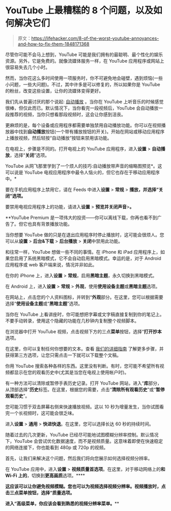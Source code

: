 # YouTube 上最糟糕的 8 个问题，以及如何解决它们

> 原文：<https://lifehacker.com/8-of-the-worst-youtube-annoyances-and-how-to-fix-them-1848171368>

尽管你可能不会马上想到，YouTube 可能是我们拥有的最聪明、最个性化的娱乐资源。另外，它是免费的。就像流媒体服务一样，在 YouTube 应用程序或网站上很容易失去几个小时。

然而，当你花这么多时间使用一项服务时，你不可避免地会碰壁，遇到烦恼(一些小问题，一些大问题)。不过，其中许多是可以修复的，所以如果你是 YouTube 的粉丝，改变这些设置，让你的流媒体变得更好。

我们先从普遍讨厌的那个说起: [自动播放](https://lifehacker.com/how-to-stop-videos-from-autoplaying-all-over-the-intern-1847384173) 。当你在 YouTube 上听音乐的时候感觉很棒，但仅此而已。默认情况下，当你看完一段视频后，YouTube 会自动播放一段推荐的视频，当你只想看那段视频时，这会让你感到沮丧。

更麻烦的是，每个设备或应用程序都需要单独禁用自动播放功能。你可以在视频播放器中找到**自动播放**按钮(一个带有播放按钮的开关)。开始在网站或移动应用程序上播放视频，然后轻按“自动播放”按钮来禁用该功能。

在电视上，步骤是不同的。打开电视上的 YouTube 应用程序，进入**设置** > **自动播放**，选择“**关闭**”选项。

YouTube 从网飞那里学到了一个烦人的技巧:自动播放带声音的缩略图预览*。这可以说是 YouTube 电视应用程序中最令人恼火的，但它也存在于移动应用程序中。* 

要在手机应用程序上禁用它，请在 Feeds 中进入**设置** > **常规** > **播放，并选择“**关闭**”选项。**

要禁用电视应用程序上的功能，请进入**设置** > **预览并关闭声音**>**。**

 **YouTube Premium 是一项伟大的投资——你可以离线下载，你再也看不到广告了。但它也具有背景播放功能。

当你想要 YouTube 做的只是在退出应用程序时停止播放时，这可能会很烦人。您可以从**设置** > **后台&下载** > **后台播放** > **关闭**中禁用此功能。

和往常一样，YouTube 想做一些不同的事情。在 iPhone 和 iPad 应用程序上，如果您启用了系统黑暗模式，它不会自动启用黑暗模式。幸运的是，对于 Android 应用程序或 web 客户端来说，情况并非如此。

在你的 iPhone 上，进入**设置** > **常规**，启用**黑暗主题**，永久切换到黑暗模式。

在 Android 上，进入**设置** > **常规** > **外观**，使用**使用设备主题**或**黑暗主题**选项。

在网站上，点击您的个人资料图标，并转到“**外观**部分。在这里，您可以根据需要选择“**使用设备主题**或“**黑暗主题**”选项。

当你在 YouTube 上看讲座时，你可能想把字幕或文字稿直接复制到你的笔记上。不要手动转录，使用这个隐藏的功能在几秒钟内复制整个视频脚本。

在浏览器中打开 YouTube 视频，点击视频下方的三点**菜单**按钮，选择“**打开抄本**选项。

在这里，你可以复制任何你想要的文本。查看 [我们的详细指南](https://lifehacker.com/how-to-download-youtube-subtitles-for-transcripts-of-yo-1847265562) 了解更多步骤，并获得第三方选项，让您只需点击一下就可以下载整个文稿。

你用 YouTube 搜索各种各样的东西。这里没有判断。有时，您可能不希望所有视频都显示在您的观看历史中(尤其是当您在电视上使用帐户时)。

有一种方法可以清除或暂停手表历史记录。打开 YouTube 网站，进入“**库**部分，从顶部选择“**历史**标签。在这里，根据您的需要，点击“**清除所有观看历史**”或“**暂停观看历史**”。

您可能习惯于双击屏幕右侧来快速播放视频。这以 10 秒为增量发生，当你试图看完一个长视频时，这可能会很乏味。

进入**设置** > **通用** > **快进快退**。在这里，您可以选择长达 60 秒的持续时间。

随着过去的几次更新，YouTube 已经尽可能地试图模糊分辨率控制。默认情况下，YouTube 会尝试优化数据速度，而不是视频质量。这意味着即使在快速稳定的网络连接下，你也能看到 480p 或 720p 的视频。

首先，让我们来解决这个问题，然后我们将向您展示如何选择视频分辨率。

在 YouTube 应用中，进入**设置** > **视频质量首选项**。在这里，对于移动网络上的**和 Wi-Fi 上的**，切换到**更高画质**选项。****

****这应该可以让你避免视频模糊。您也可以为视频选择视频分辨率。视频播放时，点击三点**菜单**按钮，选择“**质量**选项。****

****进入“**高级**菜单，你应该会看到熟悉的视频分辨率菜单。******